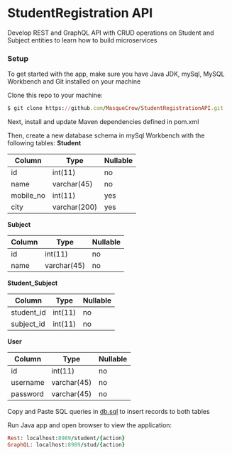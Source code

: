 # StudentRegistration API

Develop REST and GraphQL API with CRUD operations on Student and Subject entities to learn how to build microservices

### Setup

To get started with the app, make sure you have Java JDK, mySql, MySQL Workbench and Git installed on your machine

Clone this repo to your machine:
```ruby
$ git clone https://github.com/MasqueCrow/StudentRegistrationAPI.git

```

Next, install and update Maven dependencies defined in pom.xml 

Then, create a new database schema in mySql Workbench with the following tables:
**Student**

| Column    | Type         | Nullable |
| --------- | -----------  |--------  | 
| id        | int(11)      | no       |
| name      | varchar(45)  | no       | 
| mobile_no | int(11)      | yes      |
| city      | varchar(200) | yes      |

**Subject**

| Column    | Type         | Nullable |
| --------- | -----------  |--------  | 
| id        | int(11)      | no       |
| name      | varchar(45)  | no       | 

**Student_Subject**

| Column     | Type         | Nullable |
| ---------  | -----------  |--------  | 
| student_id | int(11)      | no       |
| subject_id | int(11)      | no       | 

**User**

| Column    | Type         | Nullable
| --------- | -----------  |------ | 
| id        | int(11)      | no    |
| username  | varchar(45)  | no    | 
| password  | varchar(45)  | no    |

Copy and Paste SQL queries in [db.sql](/src/main/resources/db.sql) to insert records to both tables

Run Java app and open browser to view the application:
```ruby
Rest: localhost:8989/student/{action}
GraphQL: localhost:8989/stud/{action}
```

